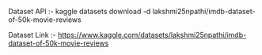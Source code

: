 Dataset API :- kaggle datasets download -d lakshmi25npathi/imdb-dataset-of-50k-movie-reviews


Dataset Link :- https://www.kaggle.com/datasets/lakshmi25npathi/imdb-dataset-of-50k-movie-reviews
